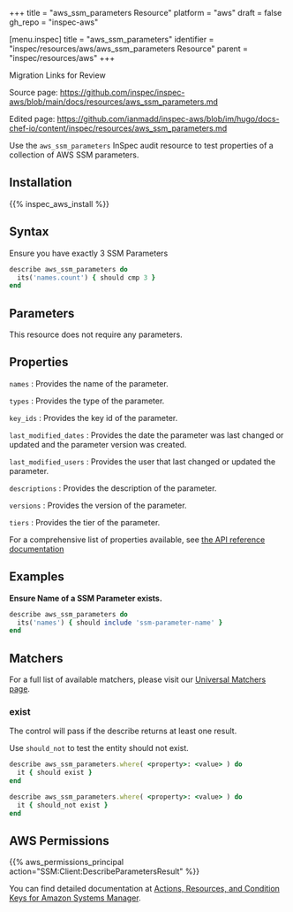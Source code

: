 +++
title = "aws_ssm_parameters Resource"
platform = "aws"
draft = false
gh_repo = "inspec-aws"

[menu.inspec]
title = "aws_ssm_parameters"
identifier = "inspec/resources/aws/aws_ssm_parameters Resource"
parent = "inspec/resources/aws"
+++

<div class="admonition-note">
<p class="admonition-note-title">Migration Links for Review</p>
<div class="admonition-note-text">
<p>Source page: <a href="https://github.com/inspec/inspec-aws/blob/main/docs/resources/aws_ssm_parameters.md">https://github.com/inspec/inspec-aws/blob/main/docs/resources/aws_ssm_parameters.md</a></p>
<p>Edited page: <a href="https://github.com/ianmadd/inspec-aws/blob/im/hugo/docs-chef-io/content/inspec/resources/aws_ssm_parameters.md">https://github.com/ianmadd/inspec-aws/blob/im/hugo/docs-chef-io/content/inspec/resources/aws_ssm_parameters.md</a></p>
</div>
</div>


Use the `aws_ssm_parameters` InSpec audit resource to test properties of a collection of AWS SSM parameters.

## Installation

{{% inspec_aws_install %}}

## Syntax

 Ensure you have exactly 3 SSM Parameters

```ruby
describe aws_ssm_parameters do
  its('names.count') { should cmp 3 }
end
```

## Parameters

This resource does not require any parameters.

## Properties

`names`
: Provides the name of the parameter.

`types`
: Provides the type of the parameter.

`key_ids`
: Provides the key id of the parameter.

`last_modified_dates`
: Provides the date the parameter was last changed or updated and the parameter version was created.

`last_modified_users`
: Provides the user that last changed or updated the parameter.

`descriptions`
: Provides the description of the parameter.

`versions`
: Provides the version of the parameter.

`tiers`
: Provides the tier of the parameter.

For a comprehensive list of properties available, see [the API reference documentation](https://docs.aws.amazon.com/systems-manager/latest/APIReference/API_Parameter.html)

## Examples

**Ensure Name of a SSM Parameter exists.**

```ruby
describe aws_ssm_parameters do
  its('names') { should include 'ssm-parameter-name' }
end
```

## Matchers

For a full list of available matchers, please visit our [Universal Matchers page](https://www.inspec.io/docs/reference/matchers/).

### exist

The control will pass if the describe returns at least one result.

Use `should_not` to test the entity should not exist.

```ruby
describe aws_ssm_parameters.where( <property>: <value> ) do
  it { should exist }
end
```

```ruby
describe aws_ssm_parameters.where( <property>: <value> ) do
  it { should_not exist }
end
```

## AWS Permissions

{{% aws_permissions_principal action="SSM:Client:DescribeParametersResult" %}}

You can find detailed documentation at [Actions, Resources, and Condition Keys for Amazon Systems Manager](https://docs.aws.amazon.com/IAM/latest/UserGuide/list_awssystemsmanager.html).